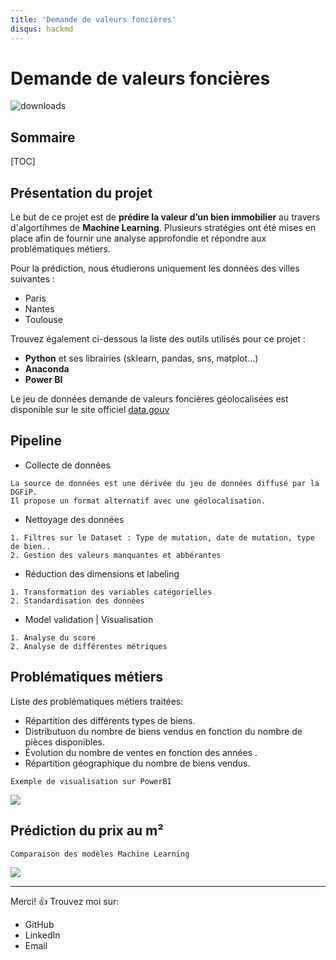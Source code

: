 ```yaml
---
title: 'Demande de valeurs foncières'
disqus: hackmd
---
```


Demande de valeurs foncières
===
![downloads](https://img.shields.io/github/downloads/atom/atom/total.svg)

## Sommaire 

[TOC]

## Présentation du projet

Le but de ce projet est de **prédire la valeur d’un bien immobilier** au travers d'algortihmes de **Machine Learning**.
Plusieurs stratégies ont été mises en place afin de fournir une analyse approfondie et répondre aux problématiques métiers.

Pour la prédiction, nous étudierons uniquement les données des villes suivantes : 
- Paris
- Nantes
- Toulouse

Trouvez également  ci-dessous la liste des outils utilisés pour ce projet : 

- **Python** et ses librairies (sklearn, pandas, sns, matplot...)
- **Anaconda**
- **Power BI**  
    
Le jeu de données demande de valeurs foncières géolocalisées est disponible sur le site officiel [data.gouv](https://www.data.gouv.fr/fr/datasets/5c4ae55a634f4117716d5656/)





Pipeline 
---
* Collecte de données
```
La source de données est une dérivée du jeu de données diffusé par la DGFiP.
Il propose un format alternatif avec une géolocalisation.
```
* Nettoyage des données
```
1. Filtres sur le Dataset : Type de mutation, date de mutation, type de bien..
2. Gestion des valeurs manquantes et abbérantes
```
* Réduction des dimensions et labeling
```
1. Transformation des variables catégorielles 
2. Standardisation des données
```

* Model validation | Visualisation
```
1. Analyse du score 
2. Analyse de différentes métriques
```

Problématiques métiers
---
Liste des problématiques métiers traitées:

- Répartition des différents types de biens.
- Distributuon du nombre de biens vendus en fonction du nombre de pièces disponibles.
- Évolution du nombre de ventes en fonction des années .
- Répartition géographique du nombre de biens vendus.

```
Exemple de visualisation sur PowerBI
```

![](https://i.imgur.com/OuqJTWn.jpg)




Prédiction du prix au m²
---
```
Comparaison des modèles Machine Learning 
```
![](https://i.imgur.com/jdngQZS.png)

---
Merci! :+1: 
Trouvez moi sur:
- GitHub
- LinkedIn 
- Email
